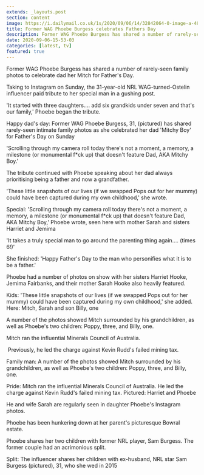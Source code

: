 ```yaml
---
extends: _layouts.post
section: content
image: https://i.dailymail.co.uk/1s/2020/09/06/14/32842064-0-image-a-48_1599398995078.jpg 
title: Former WAG Phoebe Burgess celebrates Fathers Day 
description: Former WAG Phoebe Burgess has shared a number of rarely-seen family photos to celebrate dad her Mitch for Fathers Day.  
date: 2020-09-06-15-53-03 
categories: [latest, tv] 
featured: true 
--- 
```

Former WAG Phoebe Burgess has shared a number of rarely-seen family photos to celebrate dad her Mitch for Father's Day. 

Taking to Instagram on Sunday, the 31-year-old NRL WAG-turned-Ostelin influencer paid tribute to her special man in a gushing post.

'It started with three daughters.... add six grandkids under seven and that's our family,' Phoebe began the tribute.

Happy dad's day: Former WAG Phoebe Burgess, 31, (pictured) has shared rarely-seen intimate family photos as she celebrated her dad 'Mitchy Boy' for Father's Day on Sunday

'Scrolling through my camera roll today there's not a moment, a memory, a milestone (or monumental f*ck up) that doesn't feature Dad, AKA Mitchy Boy.' 

The tribute continued with Phoebe speaking about her dad always prioritising being a father and now a grandfather. 

'These little snapshots of our lives (if we swapped Pops out for her mummy) could have been captured during my own childhood,' she wrote. 

Special: 'Scrolling through my camera roll today there's not a moment, a memory, a milestone (or monumental f*ck up) that doesn't feature Dad, AKA Mitchy Boy,' Phoebe wrote, seen here with mother Sarah and sisters Harriet and Jemima

'It takes a truly special man to go around the parenting thing again.... (times 6!)'

She finished: 'Happy Father's Day to the man who personifies what it is to be a father.'

Phoebe had a number of photos on show with her sisters Harriet Hooke, Jemima Fairbanks, and their mother Sarah Hooke also heavily featured. 

Kids: 'These little snapshots of our lives (if we swapped Pops out for her mummy) could have been captured during my own childhood,' she added. Here: Mitch, Sarah and son Billy, one

A number of the photos showed Mitch surrounded by his grandchildren, as well as Phoebe's two children: Poppy, three, and Billy, one.   

Mitch ran the influential Minerals Council of Australia. 

 Previously, he led the charge against Kevin Rudd's failed mining tax. 

Family man: A number of the photos showed Mitch surrounded by his grandchildren, as well as Phoebe's two children: Poppy, three, and Billy, one.

Pride: Mitch ran the influential Minerals Council of Australia. He led the charge against Kevin Rudd's failed mining tax. Pictured: Harriet and Phoebe 

He and wife Sarah are regularly seen in daughter Phoebe's Instagram photos. 

Phoebe has been hunkering down at her parent's picturesque Bowral estate. 

Phoebe shares her two children with former NRL player, Sam Burgess. The former couple had an acrimonious split.  

Split: The influencer shares her children with ex-husband, NRL star Sam Burgess (pictured), 31, who she wed in 2015

